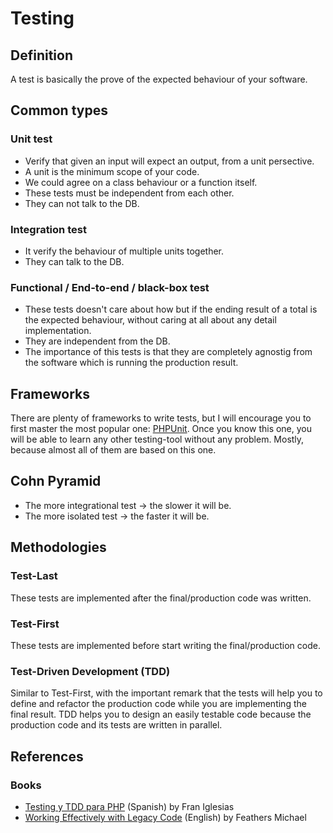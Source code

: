 # Testing

## Definition

A test is basically the prove of the expected behaviour of your software.

## Common types

### Unit test

- Verify that given an input will expect an output, from a unit persective.
- A unit is the minimum scope of your code.
- We could agree on a class behaviour or a function itself.
- These tests must be independent from each other.
- They can not talk to the DB.

### Integration test

- It verify the behaviour of multiple units together.
- They can talk to the DB.

### Functional / End-to-end / black-box test

- These tests doesn't care about how but if the ending result of a total is the expected behaviour, without caring at all about any detail implementation.
- They are independent from the DB.
- The importance of this tests is that they are completely agnostig from the software which is running the production result.

## Frameworks

There are plenty of frameworks to write tests, but I will encourage you to first master the most popular one: [PHPUnit](https://phpunit.de/documentation.html). Once you know this one, you will be able to learn any other testing-tool without any problem. Mostly, because almost all of them are based on this one.

## Cohn Pyramid

- The more integrational test -> the slower it will be.
- The more isolated test -> the faster it will be.

## Methodologies

### Test-Last

These tests are implemented after the final/production code was written.

### Test-First

These tests are implemented before start writing the final/production code.

### Test-Driven Development (TDD)

Similar to Test-First, with the important remark that the tests will help you to define and refactor the production code while you are implementing the final result. TDD helps you to design an easily testable code because the production code and its tests are written in parallel.

## References

### Books

- [Testing y TDD para PHP](https://leanpub.com/testingytddparaphp/read) (Spanish) by Fran Iglesias
- [Working Effectively with Legacy Code](https://www.amazon.es/Working-Effectively-Legacy-Robert-Martin/dp/0131177052) (English) by Feathers Michael
